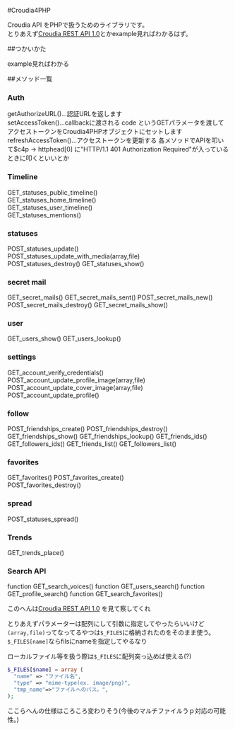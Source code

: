 #Croudia4PHP

Croudia API をPHPで扱うためのライブラリです。  
とりあえず[Croudia REST API 1.0](http://developer.croudia.com/docs/api10)とかexample見ればわかるはず。


##つかいかた

example見ればわかる

##メソッド一覧

### Auth
getAuthorizeURL()…認証URLを返します  
setAccessToken()…callbackに渡される code というGETパラメータを渡してアクセストークンをCroudia4PHPオブジェクトにセットします  
refreshAccessToken()…アクセストークンを更新する 各メソッドでAPIを叩いて$c4p -> httphead[0] に"HTTP/1.1 401 Authorization Required"が入っているときに叩くといいとか

### Timeline
GET_statuses_public_timeline()  
GET_statuses_home_timeline()  
GET_statuses_user_timeline()  
GET_statuses_mentions()  
 
### statuses
POST_statuses_update()  
POST_statuses_update_with_media(array,file)  
POST_statuses_destroy()
GET_statuses_show()

### secret mail
GET_secret_mails()
GET_secret_mails_sent()
POST_secret_mails_new()
POST_secret_mails_destroy()
GET_secret_mails_show()

### user
GET_users_show()
GET_users_lookup()

### settings
GET_account_verify_credentials()
POST_account_update_profile_image(array,file)
POST_account_update_cover_image(array,file)
POST_account_update_profile()

### follow
POST_friendships_create()
POST_friendships_destroy()
GET_friendships_show()
GET_friendships_lookup()
GET_friends_ids()
GET_followers_ids()
GET_friends_list()
GET_followers_list()

### favorites
GET_favorites()
POST_favorites_create()  
POST_favorites_destroy()  

### spread
POST_statuses_spread()

### Trends
GET_trends_place()

### Search API
function GET_search_voices()
function GET_users_search()
function GET_profile_search()
function GET_search_favorites()

このへんは[Croudia REST API 1.0](http://developer.croudia.com/docs/api10) を見て察してくれ

とりあえずパラメーターは配列にして引数に指定してやったらいいけど`(array,file)`ってなってるやつは`$_FILES`に格納されたのをそのまま使う。`$_FILES[name]`ならfilsにnameを指定してやるなり

ローカルファイル等を扱う際は`$_FILES`に配列突っ込めば使える(?)

```php
$_FILES[$name] = array (
  "name" => "ファイル名",
  "type" => "mime-type(ex. image/png)",
  "tmp_name"=>"ファイルへのパス。",
);  

```

ここらへんの仕様はころころ変わりそう(今後のマルチファイルうｐ対応の可能性。)
